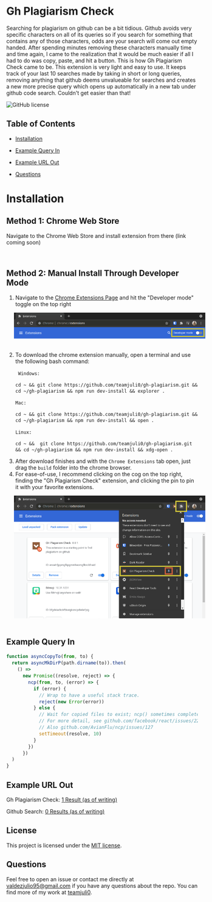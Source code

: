 # Gh Plagiarism Check

Searching for plagiarism on github can be a bit tidious. Github avoids very specific characters on all of its queries so if you search for something that contains any of those characters, odds are your search will come out empty handed. After spending minutes removing these characters manually time and time again, I came to the realization that it would be much easier if all I had to do was copy, paste, and hit a button. This is how Gh Plagiarism Check came to be. This extension is very light and easy to use. It keeps track of your last 10 searches made by taking in short or long queries, removing anything that github deems unvalueable for searches and creates a new more precise query which opens up automatically in a new tab under github code search. Couldn't get easier than that!
<br>

![GitHub license](https://img.shields.io/badge/license-MIT-yellow.svg)

## Table of Contents

- [Installation](#installation)

- [Example Query In](#example-query-in)

- [Example URL Out](#example-url-out)

- [Questions](#questions)

# Installation

## Method 1: Chrome Web Store

Navigate to the Chrome Web Store and install extension from there (link coming soon)

<br>

## Method 2: Manual Install Through Developer Mode

1. Navigate to the [Chrome Extensions Page](chrome://extensions/) and hit the "Developer mode" toggle on the top right

<img src="./step-1.png" style="width:650px; margin-left: 20px;" />
<br>
<br>

2. To download the chrome extension manually, open a terminal and use the following bash command:

   ` Windows:`

   ```
   cd ~ && git clone https://github.com/teamjuli0/gh-plagiarism.git && cd ~/gh-plagiarism && npm run dev-install && explorer .
   ```

   `Mac:`

   ```
   cd ~ && git clone https://github.com/teamjuli0/gh-plagiarism.git && cd ~/gh-plagiarism && npm run dev-install && open .
   ```

   `Linux:`

   ```
   cd ~ &&  git clone https://github.com/teamjuli0/gh-plagiarism.git && cd ~/gh-plagiarism && npm run dev-install && xdg-open .
   ```

3) After download finishes and with the `Chrome Extensions` tab open, just drag the `build` folder into the chrome browser.
4) For ease-of-use, I recommend clicking on the cog on the top right, finding the "Gh Plagiarism Check" extension, and clicking the pin to pin it with your favorite extensions.

<img src="./step-2.png" style="width:650px; margin-left: 20px;" />
<br>
<br>

## Example Query In

```javascript
function asyncCopyTo(from, to) {
  return asyncMkDirP(path.dirname(to)).then(
    () =>
      new Promise((resolve, reject) => {
        ncp(from, to, (error) => {
          if (error) {
            // Wrap to have a useful stack trace.
            reject(new Error(error))
          } else {
            // Wait for copied files to exist; ncp() sometimes completes prematurely.
            // For more detail, see github.com/facebook/react/issues/22323
            // Also github.com/AvianFlu/ncp/issues/127
            setTimeout(resolve, 10)
          }
        })
      })
  )
}
```

## Example URL Out

Gh Plagiarism Check: [1 Result (as of writing)](https://github.com/search?q=function+asyncCopyTo+from+to+return+asyncMkDirP+path+dirname+to+then+new+Promise+resolve+reject+ncp+from+to+error+if+error+Wrap+to+have+a+useful+stack+trace+reject+new+Error+error+else+Wait+for+copied+files+to+exist+ncp+sometimes+completes+prematurely+For+more+detail+see+github+com+facebook+react+issues+22323+Also+github+com+AvianFlu+ncp+issues+127+setTimeout+resolve+10&type=code)

Github Search: [0 Results (as of writing)](https://github.com/search?q=function+asyncCopyTo%28from%2C+to%29+%7B+++return+asyncMkDirP%28path.dirname%28to%29%29.then%28+++++%28%29+%3D%3E+++++++new+Promise%28%28resolve%2C+reject%29+%3D%3E+%7B+++++++++ncp%28from%2C+to%2C+error+%3D%3E+%7B+++++++++++if+%28error%29+%7B+++++++++++++%2F%2F+Wrap+to+have+a+useful+stack+trace.+++++++++++++reject%28new+Error%28error%29%29%3B+++++++++++%7D+else+%7B+++++++++++++%2F%2F+Wait+for+copied+files+to+exist%3B+ncp%28%29+sometimes+completes+prematurely.+++++++++++++%2F%2F+For+more+detail%2C+see+github.com%2Ffacebook%2Freact%2Fissues%2F22323+++++++++++++%2F%2F+Also+github.com%2FAvianFlu%2Fncp%2Fissues%2F127+++++++++++++setTimeout%28resolve%2C+10%29%3B+++++++++++%7D+++++++++%7D%29%3B+++++++%7D%29+++%29%3B+%7D&type=code)

## License

This project is licensed under the [MIT license](./license.txt).

## Questions

Feel free to open an issue or contact me directly at valdezjulio95@gmail.com if you have any questions about the repo. You can find more of my work at [teamjuli0](https://github.com/teamjuli0/).

